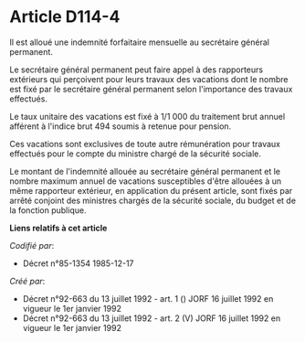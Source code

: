 # Article D114-4

Il est alloué une indemnité forfaitaire mensuelle au secrétaire général permanent.

Le secrétaire général permanent peut faire appel à des rapporteurs extérieurs qui perçoivent pour leurs travaux des vacations
dont le nombre est fixé par le secrétaire général permanent selon l'importance des travaux effectués.

Le taux unitaire des vacations est fixé à 1/1 000 du traitement brut annuel afférent à l'indice brut 494 soumis à retenue
pour pension.

Ces vacations sont exclusives de toute autre rémunération pour travaux effectués pour le compte du ministre chargé de la
sécurité sociale.

Le montant de l'indemnité allouée au secrétaire général permanent et le nombre maximum annuel de vacations susceptibles
d'être allouées à un même rapporteur extérieur, en application du présent article, sont fixés par arrêté conjoint des
ministres chargés de la sécurité sociale, du budget et de la fonction publique.

**Liens relatifs à cet article**

_Codifié par_:

  - Décret n°85-1354 1985-12-17

_Créé par_:

  - Décret n°92-663 du 13 juillet 1992 - art. 1 () JORF 16 juillet 1992 en vigueur le 1er janvier 1992
  - Décret n°92-663 du 13 juillet 1992 - art. 2 (V) JORF 16 juillet 1992 en vigueur le 1er janvier 1992
